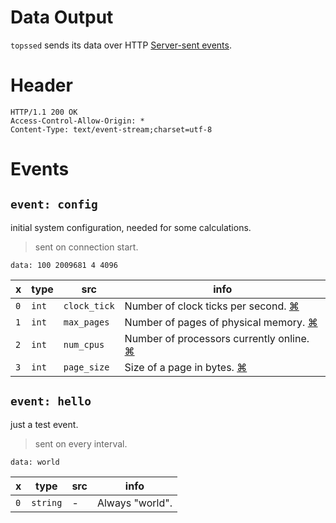 # Data Output

`topssed` sends its data over HTTP [Server-sent events](https://html.spec.whatwg.org/multipage/server-sent-events.html).

# Header
```
HTTP/1.1 200 OK
Access-Control-Allow-Origin: *
Content-Type: text/event-stream;charset=utf-8
```

# Events

## `event: config`

initial system configuration, needed for some calculations.

> sent on connection start.

```
data: 100 2009681 4 4096
```

x | type | src | info
-|-|-|-
`0` | `int` | `clock_tick` | Number of clock ticks per second. [⌘](https://linux.die.net/man/3/sysconf)
`1` | `int` | `max_pages` | Number of pages of physical memory. [⌘](https://linux.die.net/man/3/sysconf)
`2` | `int` | `num_cpus` | Number of processors currently online. [⌘](https://linux.die.net/man/3/sysconf)
`3` | `int` | `page_size` | Size of a page in bytes. [⌘](https://linux.die.net/man/3/sysconf)

## `event: hello`

just a test event.

> sent on every interval.

```
data: world
```

x | type | src | info
-|-|-|-
`0` | `string` | - | Always "world".
